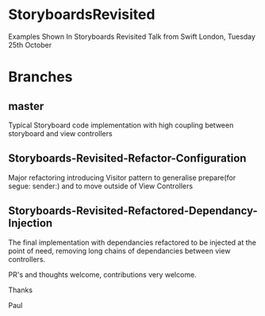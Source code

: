 # StoryboardsRevisited
Examples Shown In Storyboards Revisited Talk from Swift London, Tuesday 25th October

# Branches

## master
Typical Storyboard code implementation with high coupling between storyboard and view controllers

## Storyboards-Revisited-Refactor-Configuration
Major refactoring introducing Visitor pattern to generalise prepare(for segue: sender:) and to move outside of View Controllers

## Storyboards-Revisited-Refactored-Dependancy-Injection
The final implementation with dependancies refactored to be injected at the point of need, removing long chains of dependancies between view controllers.

PR's and thoughts welcome, contributions very welcome.

Thanks

Paul

